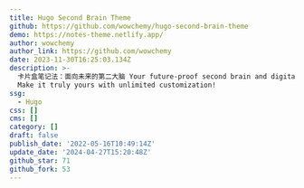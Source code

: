 ```yaml
---
title: Hugo Second Brain Theme
github: https://github.com/wowchemy/hugo-second-brain-theme
demo: https://notes-theme.netlify.app/
author: wowchemy
author_link: https://github.com/wowchemy
date: 2023-11-30T16:25:03.134Z
description: >-
  卡片盒笔记法：面向未来的第二大脑 Your future-proof second brain and digital garden for free!
  Make it truly yours with unlimited customization!
ssg:
  - Hugo
css: []
cms: []
category: []
draft: false
publish_date: '2022-05-16T10:49:14Z'
update_date: '2024-04-27T15:20:48Z'
github_star: 71
github_fork: 53
---
```

